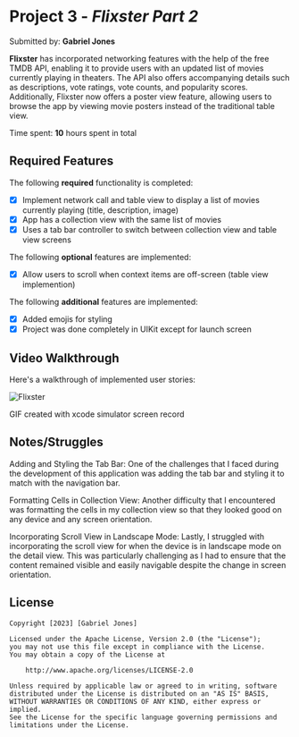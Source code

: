 # Project 3 - *Flixster Part 2*

Submitted by: **Gabriel Jones**

**Flixster** has incorporated networking features with the help of the free TMDB API, enabling it to provide users with an updated list of movies currently playing in theaters. The API also offers accompanying details such as descriptions, vote ratings, vote counts, and popularity scores. Additionally, Flixster now offers a poster view feature, allowing users to browse the app by viewing movie posters instead of the traditional table view.

Time spent: **10** hours spent in total

## Required Features

The following **required** functionality is completed:

- [x] Implement network call and table view to display a list of movies currently playing (title, description, image)
- [x] App has a collection view with the same list of movies
- [x] Uses a tab bar controller to switch between collection view and table view screens
 
The following **optional** features are implemented:

- [x] Allow users to scroll when context items are off-screen (table view implemention)

The following **additional** features are implemented:

- [x] Added emojis for styling 
- [x] Project was done completely in UIKit except for launch screen

## Video Walkthrough

Here's a walkthrough of implemented user stories:

![Flixster](https://media.giphy.com/media/v1.Y2lkPTc5MGI3NjExNGVhNTk5M2I1N2E4NWY2ZWE1MzVjNWMyNjRjZmJhMjFiZmZhY2UwZiZjdD1n/yA1uahIrYZU0xE2Eft/giphy-downsized-large.gif)

GIF created with xcode simulator screen record

## Notes/Struggles

Adding and Styling the Tab Bar: One of the challenges that I faced during the development of this application was adding the tab bar and styling it to match with the navigation bar.

Formatting Cells in Collection View: Another difficulty that I encountered was formatting the cells in my collection view so that they looked good on any device and any screen orientation.

Incorporating Scroll View in Landscape Mode: Lastly, I struggled with incorporating the scroll view for when the device is in landscape mode on the detail view. This was particularly challenging as I had to ensure that the content remained visible and easily navigable despite the change in screen orientation.

## License

    Copyright [2023] [Gabriel Jones]

    Licensed under the Apache License, Version 2.0 (the "License");
    you may not use this file except in compliance with the License.
    You may obtain a copy of the License at

        http://www.apache.org/licenses/LICENSE-2.0

    Unless required by applicable law or agreed to in writing, software
    distributed under the License is distributed on an "AS IS" BASIS,
    WITHOUT WARRANTIES OR CONDITIONS OF ANY KIND, either express or implied.
    See the License for the specific language governing permissions and
    limitations under the License.
